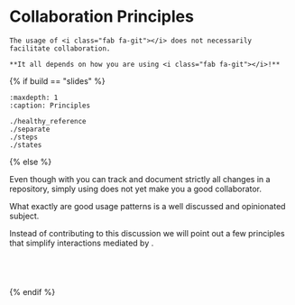 # Collaboration Principles

```{epigraph}
The usage of <i class="fab fa-git"></i> does not necessarily facilitate collaboration.

**It all depends on how you are using <i class="fab fa-git"></i>!**
```

{% if build == "slides" %}
<!-- BUILDING THE SLIDES -->
```{toctree}
:maxdepth: 1
:caption: Principles

./healthy_reference
./separate
./steps
./states
```
{% else %}
<!-- BUILDING THE PAGES -->
Even though with <i class="fab fa-git"></i> you can track and document strictly all changes in a repository, simply using <i class="fab fa-git"></i> does not yet make you a good collaborator.

What exactly are good usage patterns is a well discussed and opinionated subject.

Instead of contributing to this discussion we will point out a few principles that simplify interactions mediated by <i class="fab fa-git"></i>.

```{include} ./healthy_reference.md
```
```{include} ./separate.md
```
```{include} ./steps.md
```
```{include} ./states.md
```
{% endif %}


